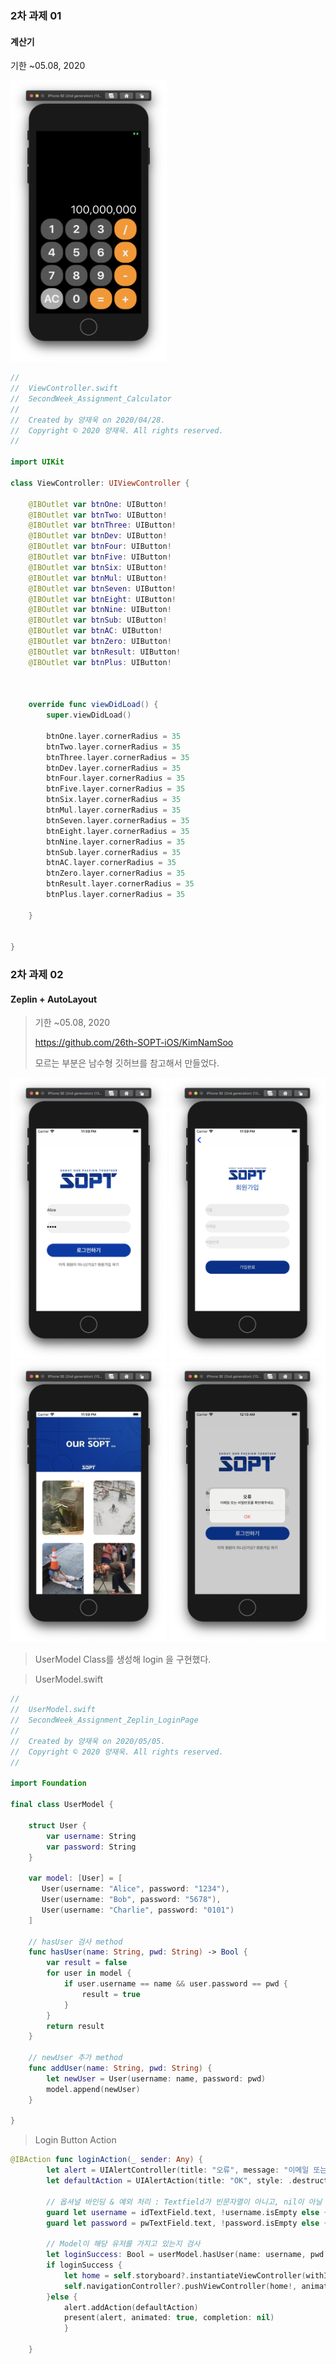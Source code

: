 ### 2차 과제 01

#### 계산기

기한 ~05.08, 2020

<div>
  <img src="./READMEimg/second-week.png" width="250" height="450">
</div>

```swift
//
//  ViewController.swift
//  SecondWeek_Assignment_Calculator
//
//  Created by 양재욱 on 2020/04/28.
//  Copyright © 2020 양재욱. All rights reserved.
//

import UIKit

class ViewController: UIViewController {

    @IBOutlet var btnOne: UIButton!
    @IBOutlet var btnTwo: UIButton!
    @IBOutlet var btnThree: UIButton!
    @IBOutlet var btnDev: UIButton!
    @IBOutlet var btnFour: UIButton!
    @IBOutlet var btnFive: UIButton!
    @IBOutlet var btnSix: UIButton!
    @IBOutlet var btnMul: UIButton!
    @IBOutlet var btnSeven: UIButton!
    @IBOutlet var btnEight: UIButton!
    @IBOutlet var btnNine: UIButton!
    @IBOutlet var btnSub: UIButton!
    @IBOutlet var btnAC: UIButton!
    @IBOutlet var btnZero: UIButton!
    @IBOutlet var btnResult: UIButton!
    @IBOutlet var btnPlus: UIButton!
    
   

    override func viewDidLoad() {
        super.viewDidLoad()
        
        btnOne.layer.cornerRadius = 35
        btnTwo.layer.cornerRadius = 35
        btnThree.layer.cornerRadius = 35
        btnDev.layer.cornerRadius = 35
        btnFour.layer.cornerRadius = 35
        btnFive.layer.cornerRadius = 35
        btnSix.layer.cornerRadius = 35
        btnMul.layer.cornerRadius = 35
        btnSeven.layer.cornerRadius = 35
        btnEight.layer.cornerRadius = 35
        btnNine.layer.cornerRadius = 35
        btnSub.layer.cornerRadius = 35
        btnAC.layer.cornerRadius = 35
        btnZero.layer.cornerRadius = 35
        btnResult.layer.cornerRadius = 35
        btnPlus.layer.cornerRadius = 35
        
    }


}


```





### 2차 과제 02

####  Zeplin + AutoLayout

> 기한 ~05.08, 2020
>
> https://github.com/26th-SOPT-iOS/KimNamSoo
>
> 모르는 부분은 남수형 깃허브를 참고해서 만들었다.

<div>
  <img src="./READMEimg/second-week-01.png" width="250" height="450">
  <img src="./READMEimg/second-week-02.png" width="250" height="450">
  <img src="./READMEimg/second-week-03.png" width="250" height="450">
  <img src="./READMEimg/second-week-04.png" width="250" height="450">
</div>

> UserModel Class를 생성해 login 을 구현했다.

> UserModel.swift

```swift
//
//  UserModel.swift
//  SecondWeek_Assignment_Zeplin_LoginPage
//
//  Created by 양재욱 on 2020/05/05.
//  Copyright © 2020 양재욱. All rights reserved.
//

import Foundation

final class UserModel {
    
    struct User {
        var username: String
        var password: String
    }
    
    var model: [User] = [
       User(username: "Alice", password: "1234"),
       User(username: "Bob", password: "5678"),
       User(username: "Charlie", password: "0101")
    ]
    
    // hasUser 검사 method
    func hasUser(name: String, pwd: String) -> Bool {
        var result = false
        for user in model {
            if user.username == name && user.password == pwd {
                result = true
            }
        }
        return result
    }
        
    // newUser 추가 method
    func addUser(name: String, pwd: String) {
        let newUser = User(username: name, password: pwd)
        model.append(newUser)
    }

}

```



> Login Button Action

```swift
@IBAction func loginAction(_ sender: Any) {
        let alert = UIAlertController(title: "오류", message: "이메일 또는 비밀번호를 확인해주세요.", preferredStyle: UIAlertController.Style.alert)
        let defaultAction = UIAlertAction(title: "OK", style: .destructive, handler : nil)

        // 옵셔널 바인딩 & 예외 처리 : Textfield가 빈문자열이 아니고, nil이 아닐 때
        guard let username = idTextField.text, !username.isEmpty else { return }
        guard let password = pwTextField.text, !password.isEmpty else { return }
        
        // Model이 해당 유저를 가지고 있는지 검사
        let loginSuccess: Bool = userModel.hasUser(name: username, pwd: password)
        if loginSuccess {
            let home = self.storyboard?.instantiateViewController(withIdentifier: "homeViewController")
            self.navigationController?.pushViewController(home!, animated: true)
        }else {
            alert.addAction(defaultAction)
            present(alert, animated: true, completion: nil)
            }
        
    }
```









